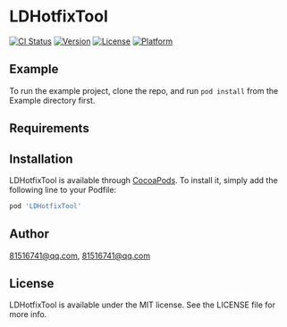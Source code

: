 # LDHotfixTool

[![CI Status](http://img.shields.io/travis/81516741@qq.com/LDHotfixTool.svg?style=flat)](https://travis-ci.org/81516741@qq.com/LDHotfixTool)
[![Version](https://img.shields.io/cocoapods/v/LDHotfixTool.svg?style=flat)](http://cocoapods.org/pods/LDHotfixTool)
[![License](https://img.shields.io/cocoapods/l/LDHotfixTool.svg?style=flat)](http://cocoapods.org/pods/LDHotfixTool)
[![Platform](https://img.shields.io/cocoapods/p/LDHotfixTool.svg?style=flat)](http://cocoapods.org/pods/LDHotfixTool)

## Example

To run the example project, clone the repo, and run `pod install` from the Example directory first.

## Requirements

## Installation

LDHotfixTool is available through [CocoaPods](http://cocoapods.org). To install
it, simply add the following line to your Podfile:

```ruby
pod 'LDHotfixTool'
```

## Author

81516741@qq.com, 81516741@qq.com

## License

LDHotfixTool is available under the MIT license. See the LICENSE file for more info.
